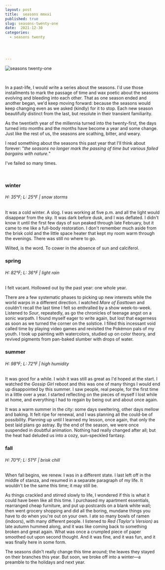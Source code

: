 ```yaml
---
layout: post
title:  seasons mmxxi
published: true
slug: seasons-twenty-one
date:  2021-12-30
categories:
  - seasons twenty




---
```


![seasons twenty-one]({{site.baseurl}}/images/seasons2021.jpg)

<br />

In a past-life, I would write a series about the seasons. I'd use those installments to mark the passage of time and wax poetic about the seasons evolving and bleeding into each other. That as one season ended and another began, we'd keep moving forward: because the seasons would keep changing even as we asked (kindly) for it to stop. Each new season beautifully distinct from the last, but resolute in their transient familiarity.  

As the twentieth year of the millennia turned into the twenty-first, the days turned into months and the months have become a year and some change. Just like the rest of us, the seasons are scathing, bitter, and weary.

I read something about the seasons this past year that I'll think about forever: "*the seasons no longer mark the passing of time but various failed bargains with nature.*"

I've failed so many times.

<!--more-->

<br/>

### winter

###### H: 35°F; L: 25°F | snow storms

It was a cold winter. A slog. I was working at five p.m. and all the light would disappear from the sky. It was dark before dusk, and I was deflated. I didn't know it until the first few days of sun peaked through late February, but it came to me like a full-body restoration. I don't remember much aside from the brisk cold and the little space heater that kept my room warm through the evenings. There was still no where to go.

Wilted, is the word. To cower in the absence of sun and calciferol.



### spring

###### H: 82°F; L: 36°F | light rain

I felt vacant. Hollowed out by the past year: one whole year. 

There are a few systematic phases to picking up new interests while the world warps in a different direction. I watched *Mare of Easttown* and couldn't recall the last time I felt so enthralled by a show week-to-week. Listened to *Sour*, repeatedly, as go the chronicles of teenage angst on a sonic warpath. I found myself eager to write again, but lost that eagerness as soon as we turned the corner on the solstice. I filled this incessant void called time by playing video games and revisited the Pokémon pals of my youth. I took up painting with watercolors, studied up on color theory, and revived pigments from pan-baked slumber with drops of water.



### summer

###### H: 98°F; L: 72°F | high humidity

It was good for a while. I wish it was still as great as I'd hoped at the start. I watched the *Gossip Girl* reboot and this was one of many things I would end up disappointed by this summer. I saw people, real people, for the first time in a little over a year. I started reflecting on the pieces of myself I lost while at home, and everything I had to regain by being out and about once again.

It was a warm summer in the city: some days sweltering, other days mellow and baking. It felt ripe for renewal, and I was planning all the could-be of possibility. Planning up until I learned my lesson, once again, that only the best laid plans go astray. By the end of the season, we were once suspended in doubtful animation. Nothing had really changed after all; but the heat had deluded us into a cozy, sun-speckled fantasy.



### fall

###### H: 70°F; L: 51°F | brisk chill

When fall begins, we renew. I was in a different state. I last left off in the middle of stanza, and resumed in a separate paragraph of my life. It wouldn't be the same this time; it may still be.

As things crackled and stirred slowly to life, I wondered if this is what it could have been like all this time. I purchased my apartment essentials, rearranged cheap furniture, and put up postcards on a blank white wall; then went grocery shopping and did all the boring, mundane things you have to do when you're out on your own. I ate so many bowls of ramen (indoors), with many different people. I listened to *Red (Taylor's Version)* as late autumn hummed along, and it was like coming back to something broken and great again. What was once a crumpled piece of paper smoothed out upon second thought. And it was fine, and it was fun, and it was finally here in some form. 

The seasons didn't really change this time around; the leaves they stayed on their branches this year. But soon, we broke off into a winter—a preamble to the holidays and next year.

